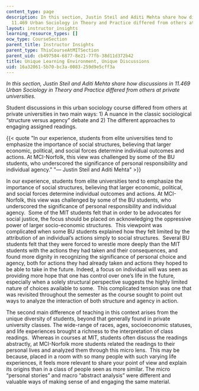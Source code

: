 ```yaml
---
content_type: page
description: In this section, Justin Steil and Aditi Mehta share how discussions in
  11.469 Urban Sociology in Theory and Practice differed from others at private universities.
layout: instructor_insights
learning_resource_types: []
ocw_type: CourseSection
parent_title: Instructor Insights
parent_type: ThisCourseAtMITSection
parent_uid: cb497584-6877-8e21-77fb-38d11d372b42
title: Unique Learning Environment, Unique Discussions
uid: 16a32061-5b70-bc3a-0083-259d9e5cff3a
---
```


_In this section, Justin Steil and Aditi Mehta share how discussions in 11.469 Urban Sociology in Theory and Practice differed from others at private universities._

Student discussions in this urban sociology course differed from others at private universities in two main ways: 1) A nuance in the classic sociological “structure versus agency” debate and 2) The different approaches to engaging assigned readings.

{{< quote "In our experience, students from elite universities tend to emphasize the importance of social structures, believing that larger economic, political, and social forces determine individual outcomes and actions. At MCI-Norfolk, this view was challenged by some of the BU students, who underscored the significance of personal responsibility and individual agency." "— Justin Steil and Aditi Mehta" >}}

In our experience, students from elite universities tend to emphasize the importance of social structures, believing that larger economic, political, and social forces determine individual outcomes and actions. At MCI-Norfolk, this view was challenged by some of the BU students, who underscored the significance of personal responsibility and individual agency.  Some of the MIT students felt that in order to be advocates for social justice, the focus should be placed on acknowledging the oppressive power of larger socio-economic structures.  This viewpoint was complicated when some BU students explained how they felt limited by the attribution of an individual’s actions simply to social structures.  Several BU students felt that they were forced to wrestle more deeply than the MIT students with the actions they had taken and their consequences, and found more dignity in recognizing the significance of personal choice and agency, both for actions they had already taken and actions they hoped to be able to take in the future. Indeed, a focus on individual will was seen as providing more hope that one has control over one’s life in the future, especially when a solely structural perspective suggests the highly limited nature of choices available to some.  This complicated tension was one that was revisited throughout the semester as the course sought to point out ways to analyze the interaction of both structure and agency in action.

The second main difference of teaching in this context arises from the unique diversity of students, beyond that generally found in private university classes. The wide-range of races, ages, socioeconomic statuses, and life experiences brought a richness to the interpretation of class readings.  Whereas in courses at MIT, students often discuss the readings abstractly, at MCI-Norfolk more students related the readings to their personal lives and analyzed them through this micro lens.  This may be because, placed in a room with so many people with such varying life experiences, it feels more relevant to share your point of view and explain its origins than in a class of people seen as more similar. The micro “personal stories” and macro “abstract analysis” were different and valuable ways of making sense of and engaging the same material.